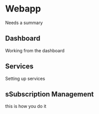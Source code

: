 # Webapp
Needs a summary

## Dashboard
Working from the dashboard

## Services 
Setting up services

## sSubscription Management
this is how you do it 